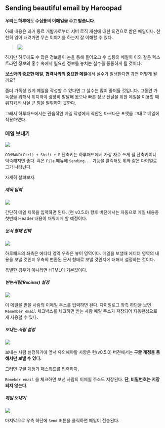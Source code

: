 ## Sending beautiful email by Haroopad
**우리는 하루에도 수십통의 이메일을 주고 받습니다.**  

아래 내용은 과거 동료 개발자로부터 서버 로직 개선에 대한 의견으로 받은 메일이다.  천천히 읽어 내려가면 무슨 이야기를 하는지 잘 이해할 수 있다.

> ![](images/recived-mail.png)

하지만 하루에도 수 많은 정보들이 눈을 통해 들어오고 수 십통의 메일이 이와 같은 텍스트라면 정보의 홍수 속에서 필요한 정보를 놓치는 실수를 종종하게 될 것이다.

**보스와의 중요한 메일**, **협력사와의 중요한 메일**에서 실수가 발생한다면 과연 어떻게 될까요?

좀더 가독성 있게 메일을 작성할 수 있다면 그 실수는 많이 줄어들 것입니다. 그동안 가독성을 위해서 위지윅이 굉장히 발달해 왔으나 빠른 정보 전달을 위한 메일을 이용할 때 위지윅은 사실 큰 힘을 발휘하지 못한다.

그래서 하루패드에서는 관습적인 메일 작성에서 착안된 마크다운 포맷을 그대로 메일에 적용하였다.


### 메일 보내기

![](images/send-email-001.png)

`COMMAND(Ctrl) + Shift + E` 단축키는 하루패드에서 가장 자주 쓰게 될 단축키이니 익숙해지면 좋다. 혹은 `File` 메뉴에 `Sending...` 기능을 클릭해도 위와 같은 다이얼로그가 나타난다.

자세히 살펴보자.

##### 제목 입력

![](images/send-email-002.png)

간단히 메일 제목을 입력하면 된다. (현 v0.5.0) 향후 버전에서는 자동으로 메일 내용중 첫번째 Header 내용이 채워지게 할 예정이다.

##### 문서 형태 선택

![](images/send-email-003.png)

하루패드의 좌측은 에디터 영역 우측은 뷰어 영역이다.  메일을 보낼때 에디터 영역의 내용을 보낼 것인지 우측의 변환된 문서 형태로 보낼 것인지에 대해서 설정하는 것이다.

특별한 경우가 아니라면 HTML이 기본값이다.

##### 받는사람(Reciver) 설정

![](images/send-email-004.png)

이 메일을 받을 사람의 이메일 주소를 입력하면 된다.  다이얼로그 좌측 하단을 보면 `Remember email` 체크박스를 체크하면 받는 사람 메일 주소가 저장되어 자동완성으로 재 사용할 수 있다.

##### 보내는 사람 설정

![](images/send-email-005.png)

보내는 사람 설정하기에 앞서 유의해야할 사항은 현(v0.5.0) 버젼에서는 **구글 계정을 통해서만 보낼 수 있다.**

그러면 구글 계정과 패스워드를 입력하자.

`Remeber email` 을 체크하면 보낸 사람의  이메일 주소도 저장된다. **단, 비밀번호는 저장되지 않는다.**

##### 메일 보내기
![](images/send-email-006.png)

마지막으로 우측 하단에 `Send` 버튼을 클릭하면 메일이 전송된다.